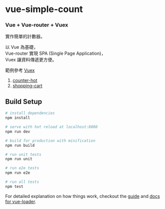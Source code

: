 # vue-simple-count

### Vue + Vue-router + Vuex

實作簡單的計數器。  

以 Vue 為基礎，  
Vue-router 實現 SPA (Single Page Application)，  
Vuex 讓資料傳遞更方便。  

範例參考 [Vuex](https://github.com/vuejs/vuex)   
1. [counter-hot](https://github.com/vuejs/vuex/tree/master/examples/counter-hot)  
2. [shopping-cart](https://github.com/vuejs/vuex/tree/master/examples/shopping-cart)

## Build Setup

``` bash
# install dependencies
npm install

# serve with hot reload at localhost:8080
npm run dev

# build for production with minification
npm run build

# run unit tests
npm run unit

# run e2e tests
npm run e2e

# run all tests
npm test
```

For detailed explanation on how things work, checkout the [guide](http://vuejs-templates.github.io/webpack/) and [docs for vue-loader](http://vuejs.github.io/vue-loader).
